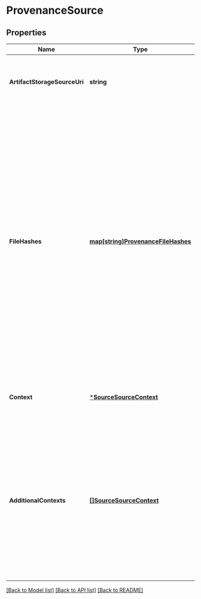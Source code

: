 # ProvenanceSource

## Properties
Name | Type | Description | Notes
------------ | ------------- | ------------- | -------------
**ArtifactStorageSourceUri** | **string** | If provided, the input binary artifacts for the build came from this location. | [optional] [default to null]
**FileHashes** | [**map[string]ProvenanceFileHashes**](provenanceFileHashes.md) | Hash(es) of the build source, which can be used to verify that the original source integrity was maintained in the build.  The keys to this map are file paths used as build source and the values contain the hash values for those files.  If the build source came in a single package such as a gzipped tarfile (.tar.gz), the FileHash will be for the single path to that file. | [optional] [default to null]
**Context** | [***SourceSourceContext**](sourceSourceContext.md) | If provided, the source code used for the build came from this location. | [optional] [default to null]
**AdditionalContexts** | [**[]SourceSourceContext**](sourceSourceContext.md) | If provided, some of the source code used for the build may be found in these locations, in the case where the source repository had multiple remotes or submodules. This list will not include the context specified in the context field. | [optional] [default to null]

[[Back to Model list]](../README.md#documentation-for-models) [[Back to API list]](../README.md#documentation-for-api-endpoints) [[Back to README]](../README.md)



